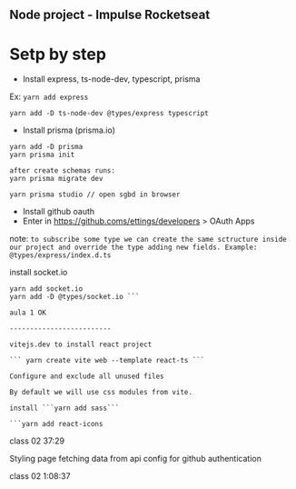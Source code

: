 ## Node project - Impulse Rocketseat

# Setp by step

- Install express, ts-node-dev, typescript, prisma

Ex:
```yarn add express```

```yarn add -D ts-node-dev @types/express typescript```

- Install prisma (prisma.io)

```
yarn add -D prisma 
yarn prisma init

after create schemas runs: 
yarn prisma migrate dev

yarn prisma studio // open sgbd in browser
```

- Install github oauth
- Enter in https://github.coms/ettings/developers > OAuth Apps

note: `to subscribe some type we can create the same sctructure inside our project and override the type adding new fields. Example: @types/express/index.d.ts`

install socket.io

```
yarn add socket.io
yarn add -D @types/socket.io ```

aula 1 OK 

-------------------------

vitejs.dev to install react project

``` yarn create vite web --template react-ts ```

Configure and exclude all unused files

By default we will use css modules from vite.

install ```yarn add sass```

```yarn add react-icons 
```

class 02 37:29

Styling page
fetching data from api
config for github authentication

class 02 1:08:37
